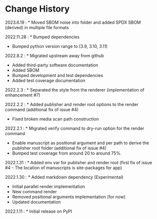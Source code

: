 # Change History

2023.6.19
:    * Moved SBOM noise into folder and added SPDX SBOM (derived) in multiple file formats

2022.11.28
:    * Bumped dependencies
* Bumped python version range to (3.9, 3.10, 3.11)

2022.8.2
:    * Migrated upstream away from github
* Added third-party software documentation
* Added SBOM
* Bumped development and test dependencies
* Added test coverage documentation

2022.2.3
:    * Separated the style from the renderer (implementation of enhancement #7)

2022.2.2
:    * Added publisher and render root options to the render command (additional fix of issue #4)
* Fixed broken media scan path construction

2022.2.1
:    * Migrated verify command to dry-run option for the render command
* Enable manuscript as positional argument and per path to derive the publisher root folder (additional fix of issue #4)
* Bumped test coverage from around 20 to around 75%.

2022.1.31
:    * Added env var for publisher and render root (first fix of issue #4 - The location of manuscripts is site-packages for app)

2022.1.30
:    * Added markdown dependency (Experimental)
* Initial parallel render implementation
* New command render
* Removed positional arguments implementation (for now)
* Updated documentation

2022.1.11
:    * Initial release on PyPI
